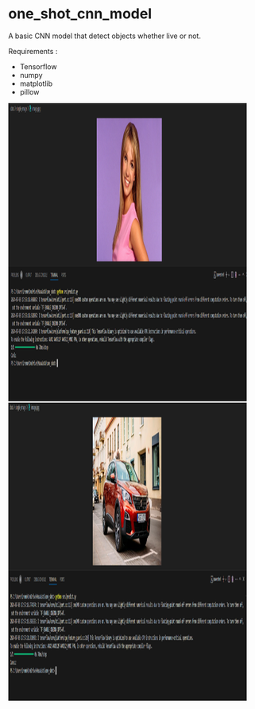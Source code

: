 # one_shot_cnn_model
 A basic CNN model that detect objects whether live or not.

 Requirements : 

 * Tensorflow
 * numpy
 * matplotlib
 * pillow


<div>
  <img src="https://github.com/imelisa1/one_shot_cnn_model/blob/main/screenshots/canl%C4%B1.png" title="Canlı" alt="Canlı" width="480" height="600"/>&nbsp;
  <img src="https://github.com/imelisa1/one_shot_cnn_model/blob/main/screenshots/cans%C4%B1z.png" title="Cansız" alt="Cansız" width="480" height="600"/>&nbsp;
</div>

